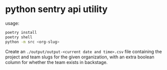 # python sentry api utility
usage:
```bash
poetry install
poetry shell
python -m src <org-slug>
```

Create an `./output/output-<current date and time>.csv` file containing the project and team slugs for the given organization, with an extra boolean column for whether the team exists in backstage.